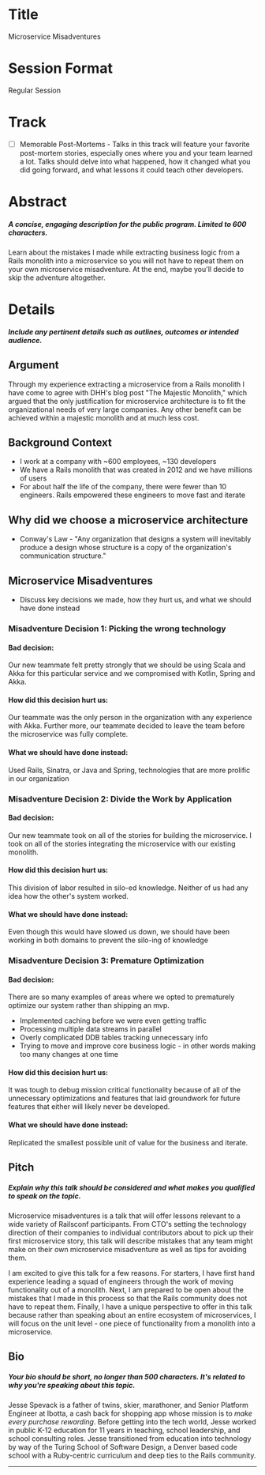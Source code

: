 # Title
Microservice Misadventures

# Session Format
Regular Session

# Track

* [ ] Memorable Post-Mortems - Talks in this track will feature your favorite post-mortem stories, especially ones where you and your team learned a lot. Talks should delve into what happened, how it changed what you did going forward, and what lessons it could teach other developers.

# Abstract
##### A concise, engaging description for the public program. Limited to 600 characters.

Learn about the mistakes I made while extracting business logic from a Rails monolith into a  microservice so you will not have to repeat them on your own microservice misadventure. At the end, maybe you'll decide to skip the adventure altogether.

# Details
##### Include any pertinent details such as outlines, outcomes or intended audience.

## Argument
Through my experience extracting a microservice from a Rails monolith I have come to agree with DHH's blog post "The Majestic Monolith," which argued that the only justification for microservice architecture is to fit the organizational needs of very large companies. Any other benefit can be achieved within a majestic monolith and at much less cost.

## Background Context
- I work at a company with ~600 employees, ~130 developers
- We have a Rails monolith that was created in 2012 and we have millions of users
- For about half the life of the company, there were fewer than 10 engineers. Rails empowered these engineers to move fast and iterate

## Why did we choose a microservice architecture
- Conway's Law - "Any organization that designs a system will inevitably produce a design whose structure is a copy of the organization's communication structure."

## Microservice Misadventures
- Discuss key decisions we made, how they hurt us, and what we should have done instead

### Misadventure Decision 1: Picking the wrong technology

#### Bad decision:
Our new teammate felt pretty strongly that we should be using Scala and Akka for this particular service and we compromised with Kotlin, Spring and Akka.

#### How did this decision hurt us:
Our teammate was the only person in the organization with any experience with Akka. Further more, our teammate decided to leave the team before the microservice was fully complete.

#### What we should have done instead:
Used Rails, Sinatra, or Java and Spring, technologies that are more prolific in our organization

### Misadventure Decision 2: Divide the Work by Application

#### Bad decision:
Our new teammate took on all of the stories for building the microservice. I took on all of the stories integrating the microservice with our existing monolith.

#### How did this decision hurt us:
This division of labor resulted in silo-ed knowledge. Neither of us had any idea how the other's system worked.

#### What we should have done instead:
Even though this would have slowed us down, we should have been working in both domains to prevent the silo-ing of knowledge

### Misadventure Decision 3: Premature Optimization

#### Bad decision:
There are so many examples of areas where we opted to prematurely optimize our system rather than shipping an mvp.
- Implemented caching before we were even getting traffic
- Processing multiple data streams in parallel
- Overly complicated DDB tables tracking unnecessary info
- Trying to move and improve core business logic - in other words making too many changes at one time

#### How did this decision hurt us:
It was tough to debug mission critical functionality because of all of the unnecessary optimizations and features that laid groundwork for future features that either will likely never be developed.

#### What we should have done instead:
Replicated the smallest possible unit of value for the business and iterate.

## Pitch

##### Explain why this talk should be considered and what makes you qualified to speak on the topic.

Microservice misadventures is a talk that will offer lessons relevant to a wide variety of Railsconf participants. From CTO's setting the technology direction of their companies to individual contributors about to pick up their first microservice story, this talk will describe mistakes that any team might make on their own microservice misadventure as well as tips for avoiding them.

I am excited to give this talk for a few reasons. For starters, I have first hand experience leading a squad of engineers through the work of moving functionality out of a monolith. Next, I am prepared to be open about the mistakes that I made in this process so that the Rails community does not have to repeat them. Finally, I have a unique perspective to offer in this talk because rather than speaking about an entire ecosystem of microservices, I will focus on the unit level - one piece of functionality from a monolith into a microservice.

## Bio

##### Your bio should be short, no longer than 500 characters. It's related to why you're speaking about this topic.

Jesse Spevack is a father of twins, skier, marathoner, and Senior Platform Engineer at Ibotta, a cash back for shopping app whose mission is to *make every purchase rewarding*. Before getting into the tech world, Jesse worked in public K-12 education for 11 years in teaching, school leadership, and school consulting roles. Jesse transitioned from education into technology by way of the Turing School of Software Design, a Denver based code school with a Ruby-centric curriculum and deep ties to the Rails community.

----
